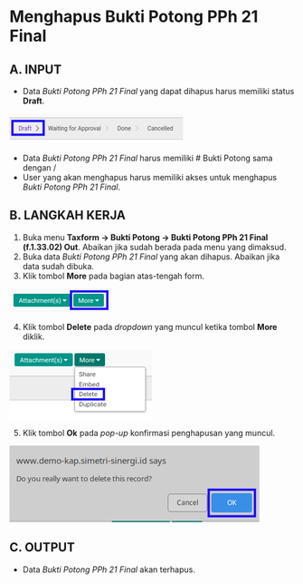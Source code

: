 # Menghapus Bukti Potong PPh 21 Final

## A. INPUT

* Data *Bukti Potong PPh 21 Final* yang dapat dihapus harus memiliki status **Draft**.

![](../../img/bukpot-pph-21-final/status-draft.png)

* Data *Bukti Potong PPh 21 Final* harus memiliki # Bukti Potong sama dengan /
* User yang akan menghapus harus memiliki akses untuk menghapus *Bukti Potong PPh 21 Final*.

## B. LANGKAH KERJA

1. Buka menu **Taxform -> Bukti Potong -> Bukti Potong PPh 21 Final (f.1.33.02) Out**. Abaikan jika sudah berada pada menu yang dimaksud.
2. Buka data *Bukti Potong PPh 21 Final* yang akan dihapus. Abaikan jika data sudah dibuka.
3. Klik tombol **More** pada bagian atas-tengah form.

![](../../img/bukpot-pph-21-final/tombol-more.png)

4. Klik tombol **Delete** pada *dropdown* yang muncul ketika tombol **More** diklik.

![](../../img/bukpot-pph-21-final/tombol-more-delete.png)

5. Klik tombol **Ok** pada *pop-up* konfirmasi penghapusan yang muncul.

![](../../img/bukpot-pph-21-final/pop-up-konfirmasi-delete.png)

## C. OUTPUT

* Data *Bukti Potong PPh 21 Final* akan terhapus.
